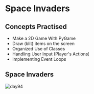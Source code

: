 # Space Invaders
## Concepts Practised
- Make a 2D Game With PyGame
- Draw (blit) items on the screen
- Organized Use of Classes
- Handling User Input (Player's Actions)
- Implementing Event Loops
## Space Invaders
![day94](https://user-images.githubusercontent.com/98851253/173201632-b6fcf00f-53f7-4b64-aa65-c44b53800e39.gif)